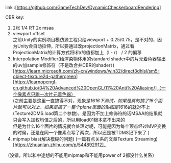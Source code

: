 link :[https://github.com/GameTechDev/DynamicCheckerboardRendering]

CBR key:
1. 2张 1/4 RT  2x msaa
2. viewport offset       
之前Unity的实例项目模仿源工程只给viewport + 0.25/0.75，是不对的，因为Unity会自动拉伸，所以要通过改projectionMatrix，通过看ProjectionMatrix的计算方式将l和r的值都加上（l - r） / 2 的偏移  
3. Interpolation Modifier(给渲染物体用的standard shader中的片元着色器输出的uv加sample修饰符（不是改合并CBR的shader）)  
[https://learn.microsoft.com/zh-cn/windows/win32/direct3dhlsl/sm5-object-texture2d-gathergreen]  
[https://learnopengl-cn.github.io/04%20Advanced%20OpenGL/11%20Anti%20Aliasing/]（一个像素点只跑一次片元着色器）  
(之前主要是这里一直搞得不对，现象是16*16下测试，如果是真的搞了16个面片就可以对上，如果是搞了一整个plane里面的贴图是16*16的就对不上(Tecture2DMS.load第二个参数)，是因为不加上修饰符的话MSAA的结果就只会写入加权均值之后的，所以用load01根本拿不出来的  
但是为什么16个面片的情况就会处理对呢，可能是因为每个顶点经过MVP变换的时候，还是在同一个像素点写了两次，所以还是被TDMS记下来了
)
4. mipmap bias(解决模糊的问题)  (一篇有点关系的文章Texture Streaming)[https://zhuanlan.zhihu.com/p/544892912]_


（没错，所以和中途想的不能用mipmap和不能用power of 2都没什么关系）
